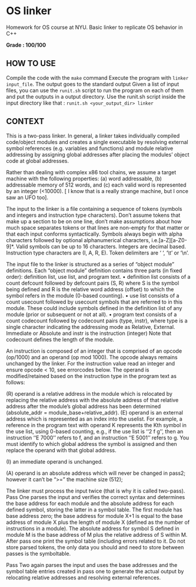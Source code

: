 # OS linker
Homework for OS course at NYU. Basic linker to replicate OS behavior in C++

**Grade : 100/100**

## HOW TO USE
Compile the code with the ```make``` command
Execute the program with ```linker input_file```. The output goes to the standard output
Given a list of input files, you can use the ```runit.sh``` script to run the program on each of them and put the outputs in a output directory. Use the runit.sh script inside the input directory like that : ```runit.sh <your_output_dir> linker```


## CONTEXT
This is a two-pass linker. In general, a linker takes individually compiled code/object modules and creates a single executable by resolving external symbol references (e.g. variables and functions) and module relative addressing by assigning global addresses after placing the modules’ object code at global addresses.

Rather than dealing with complex x86 tool chains, we assume a target machine with the following properties: (a) word addressable, (b) addressable memory of 512 words, and (c) each valid word is represented by an integer (<10000).
[ I know that is a really strange machine, but I once saw an UFO too].

The input to the linker is a file containing a sequence of tokens (symbols and integers and instruction type characters). Don’t assume tokens that make up a section to be on one line, don’t make assumptions about how much space separates tokens or that lines are non-empty for that matter or that each input conforms syntactically. Symbols always begin with alpha characters followed by optional alphanumerical characters, i.e.[a-Z][a-Z0-9]\*. Valid symbols can be up to 16 characters. Integers are decimal based. Instruction type characters are (I, A, R, E). Token delimiters are ‘ ‘, ‘\t’ or ‘\n’.

The input file to the linker is structured as a series of “object module” definitions.
Each “object module” definition contains three parts (in fixed order): definition list, use list, and program text.
• definition list consists of a count defcount followed by defcount pairs (S, R) where S is the symbol being defined and R is the relative word address (offset) to which the symbol refers in the module (0-based counting).
• use list consists of a count usecount followed by usecount symbols that are referred to in this module. These could include symbols defined in the definition list of any module (prior or subsequent or not at all).
• program text consists of a count codecount followed by codecount pairs (type, instr), where type is a single character indicating the addressing mode as Relative, External. Immediate or Absolute and instr is the instruction (integer) Note that codecount defines the length of the module.


An instruction is composed of an integer that is comprised of an opcode (op/1000) and an operand (op mod 1000). The opcode always remains unchanged by the linker. For the instruction value read an integer and ensure opcode < 10, see errorcodes below. The operand is modified/retained based on the instruction type in the program text as follows:

(R) operand is a relative address in the module which is relocated by replacing the relative address with the absolute address of that relative address after the module’s global address has been determined (absolute_addr = module_base+relative_addr). (E) operand is an external address which is represented as an index into the uselist. For example, a reference in the program text with operand K represents the Kth symbol in the use list, using 0-based counting, e.g., if the use list is ‘‘2 f g’’, then an instruction ‘‘E 7000’’ refers to f, and an instruction ‘‘E 5001’’ refers to g. You must identify to which global address the symbol is assigned and then replace the operand with that global address.

(I) an immediate operand is unchanged.

(A) operand is an absolute address which will never be changed in pass2; however it can’t be “>=” the machine size (512);

The linker must process the input twice (that is why it is called two-pass). Pass One parses the input and verifies the correct syntax and determines the base address for each module and the absolute address for each defined symbol, storing the latter in a symbol table. The first module has base address zero; the base address for module X+1 is equal to the base address of module X plus the length of module X (defined as the number of instructions in a module). The absolute address for symbol S defined in module M is the base address of M plus the relative address of S within M. After pass one print the symbol table (including errors related to it. Do not store parsed tokens, the only data you should and need to store between passes is the symboltable.

Pass Two again parses the input and uses the base addresses and the symbol table entries created in pass one to generate the actual output by relocating relative addresses and resolving external references.
